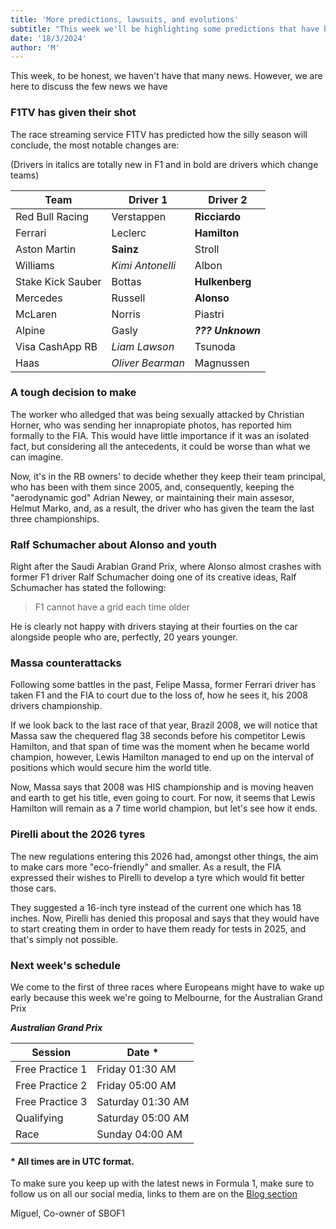 ```yaml
---
title: 'More predictions, lawsuits, and evolutions'
subtitle: "This week we'll be highlighting some predictions that have been made, current lawsuits, and the beginning of evolutions"
date: '18/3/2024'
author: 'M'
---
```


This week, to be honest, we haven't have that many news. However, we are here to discuss the few news we have

### F1TV has given their shot

The race streaming service F1TV has predicted how the silly season will conclude, the most notable changes are:

(Drivers in italics are totally new in F1 and in bold are drivers which change teams)

| Team              | Driver 1         | Driver 2          |
| ----------------- | ---------------- | ----------------- |
| Red Bull Racing   | Verstappen       | **Ricciardo**     |
| Ferrari           | Leclerc          | **Hamilton**      |
| Aston Martin      | **Sainz**        | Stroll            |
| Williams          | _Kimi Antonelli_ | Albon             |
| Stake Kick Sauber | Bottas           | **Hulkenberg**    |
| Mercedes          | Russell          | **Alonso**        |
| McLaren           | Norris           | Piastri           |
| Alpine            | Gasly            | **_??? Unknown_** |
| Visa CashApp RB   | _Liam Lawson_    | Tsunoda           |
| Haas              | _Oliver Bearman_ | Magnussen         |

### A tough decision to make

The worker who alledged that was being sexually attacked by Christian Horner, who was sending her innapropiate photos, has reported him formally to the FIA.
This would have little importance if it was an isolated fact, but considering all the antecedents, it could be worse than what we can imagine.

Now, it's in the RB owners' to decide whether they keep their team principal, who has been with them since 2005, and, consequently, keeping the "aerodynamic god" Adrian Newey, or maintaining their main assesor, Helmut Marko, and, as a result, the driver who has given the team the last three championships.

### Ralf Schumacher about Alonso and youth

Right after the Saudi Arabian Grand Prix, where Alonso almost crashes with former F1 driver Ralf Schumacher doing one of its creative ideas, Ralf Schumacher has stated the following:

> F1 cannot have a grid each time older

He is clearly not happy with drivers staying at their fourties on the car alongside people who are, perfectly, 20 years younger.

### Massa counterattacks

Following some battles in the past, Felipe Massa, former Ferrari driver has taken F1 and the FIA to court due to the loss of, how he sees it, his 2008 drivers championship.

If we look back to the last race of that year, Brazil 2008, we will notice that Massa saw the chequered flag 38 seconds before his competitor Lewis Hamilton, and that span of time was the moment when he became world champion, however, Lewis Hamilton managed to end up on the interval of positions which would secure him the world title.

Now, Massa says that 2008 was HIS championship and is moving heaven and earth to get his title, even going to court.
For now, it seems that Lewis Hamilton will remain as a 7 time world champion, but let's see how it ends.

### Pirelli about the 2026 tyres

The new regulations entering this 2026 had, amongst other things, the aim to make cars more "eco-friendly" and smaller. As a result, the FIA expressed their wishes to Pirelli to develop a tyre which would fit better those cars.

They suggested a 16-inch tyre instead of the current one which has 18 inches. Now, Pirelli has denied this proposal and says that they would have to start creating them in order to have them ready for tests in 2025, and that's simply not possible.

### Next week's schedule

We come to the first of three races where Europeans might have to wake up early because this week we're going to Melbourne, for the Australian Grand Prix

**_Australian Grand Prix_**

| Session         | Date \*           |
| --------------- | ----------------- |
| Free Practice 1 | Friday 01:30 AM   |
| Free Practice 2 | Friday 05:00 AM   |
| Free Practice 3 | Saturday 01:30 AM |
| Qualifying      | Saturday 05:00 AM |
| Race            | Sunday 04:00 AM   |

#### \* All times are in UTC format.

To make sure you keep up with the latest news in Formula 1, make sure to follow us on all our social media, links to them are on the [Blog section](https://somebitsoff1.vercel.app/blog)

Miguel,
Co-owner of SBOF1
